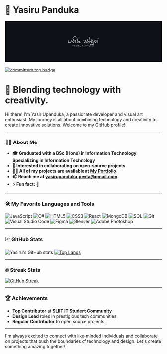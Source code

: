 # 👻 Yasiru Panduka

![Header](./Github_Image.jpg)

[![committers.top badge](https://user-badge.committers.top/sri_lanka_private/yasirupanduka99.svg)](https://user-badge.committers.top/sri_lanka_private/yasirupanduka99)
<h1 align="left">👻 Blending technology with creativity.</h1>

Hi there! I'm Yasir Upanduka, a passionate developer and visual art enthusiast. My journey is all about combining technology and creativity to create innovative solutions. Welcome to my GitHub profile!

---

### 👨‍💻 About Me

- **🎓 Graduated with a BSc (Hons) in Information Technology Specializing in Information Technology**
- **🌱 Interested in collaborating on open-source projects**
- **👨‍💻 All of my projects are available at [My Portfolio](https://yasirupanduka.netlify.app/)**
- **📫 Reach me at yasirupanduka.penta@gmail.com**
- **⚡ Fun fact: 👻**

---

### 🛠️ My Favorite Languages and Tools

![JavaScript](https://img.shields.io/badge/-JavaScript-F7DF1E?style=flat&logo=JavaScript&logoColor=black)
![C#](https://img.shields.io/badge/-C%23-239120?style=flat&logo=c-sharp&logoColor=white)
![HTML5](https://img.shields.io/badge/-HTML5-E34F26?style=flat&logo=html5&logoColor=white)
![CSS3](https://img.shields.io/badge/-CSS3-1572B6?style=flat&logo=css3)
![React](https://img.shields.io/badge/-React-61DAFB?style=flat&logo=react&logoColor=white)
![MongoDB](https://img.shields.io/badge/-MongoDB-47A248?style=flat&logo=mongodb&logoColor=white)
![SQL](https://img.shields.io/badge/-SQL-4479A1?style=flat&logo=sql&logoColor=white)
![Git](https://img.shields.io/badge/-Git-F05032?style=flat&logo=git&logoColor=white)
![Visual Studio Code](https://img.shields.io/badge/-VS%20Code-007ACC?style=flat&logo=visual-studio-code&logoColor=white)
![Figma](https://img.shields.io/badge/-Figma-F24E1E?style=flat&logo=figma&logoColor=white)
![Blender](https://img.shields.io/badge/-Blender-F5792A?style=flat&logo=blender&logoColor=white)
![Adobe Photoshop](https://img.shields.io/badge/-Adobe%20Photoshop-31A8FF?style=flat&logo=adobe-photoshop&logoColor=white)

---

### 📈 GitHub Stats

![Yasiru's GitHub stats](https://github-readme-stats.vercel.app/api?username=yasirupanduka99&show_icons=true&theme=radical&bg_color=000000&text_color=FFFFFF&title_color=ADD8E6&border_color=000000) [![Top Langs](https://github-readme-stats.vercel.app/api/top-langs/?username=yasirupanduka99&layout=compact&theme=radical&bg_color=000000&text_color=FFFFFF&title_color=ADD8E6&border_color=000000)](https://github.com/anuraghazra/github-readme-stats)

---

### 🔥 Streak Stats

[![GitHub Streak](https://github-readme-streak-stats.herokuapp.com?user=yasirupanduka99&theme=radical&background=000000&stroke=FFFFFF&currStreakNum=FFFFFF&sideNums=FFFFFF&dates=FFFFFF)](https://git.io/streak-stats)

---

### 🏆 Achievements

- **Top Contributor** at **SLIIT IT Student Community**
- **Design Lead** roles in prestigious tech communities
- **Regular Contributor** to open source projects

---

I'm always excited to connect with like-minded individuals and collaborate on projects that push the boundaries of technology and design. Let's create something amazing together!



